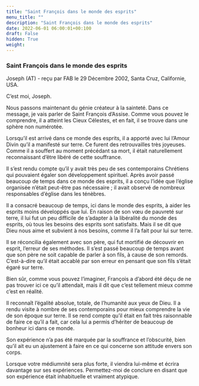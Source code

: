 ```yaml
---
title: "Saint François dans le monde des esprits"
menu_title: ""
description: "Saint François dans le monde des esprits"
date: 2022-06-01 06:00:01+00:100
draft: False
hidden: True
weight:
---
```

### Saint François dans le monde des esprits

Joseph (AT) - reçu par FAB le 29 Décembre 2002, Santa Cruz, Californie, USA.

C’est moi, Joseph.

Nous passons maintenant du génie créateur à la sainteté. Dans ce message, je vais parler de Saint François d’Assise. Comme vous pouvez le comprendre, il a atteint les Cieux Célestes, et en fait, il se trouve dans une sphère non numérotée.

Lorsqu’il est arrivé dans ce monde des esprits, il a apporté avec lui l’Amour Divin qu’il a manifesté sur terre. Ce furent des retrouvailles très joyeuses. Comme il a souffert au moment précédant sa mort, il était naturellement reconnaissant d’être libéré de cette souffrance.

Il s’est rendu compte qu’il y avait très peu de ses contemporains Chrétiens qui pouvaient égaler son développement spirituel. Après avoir passé beaucoup de temps dans ce monde des esprits, il a conçu l’idée que l’église organisée n’était peut-être pas nécessaire ; il avait observé de nombreux responsables d’église dans les ténèbres.

Il a consacré beaucoup de temps, ici dans le monde des esprits, à aider les esprits moins développés que lui. En raison de son vœu de pauvreté sur terre, il lui fut un peu difficile de s’adapter à la libéralité du monde des esprits, où tous les besoins des esprits sont satisfaits. Mais il se dit que Dieu nous aime et subvient à nos besoins, comme il l’a fait pour lui sur terre.

Il se réconcilia également avec son père, qui fut mortifié de découvrir en esprit, l’erreur de ses méthodes. Il s’est passé beaucoup de temps avant que son père ne soit capable de parler à son fils, à cause de son remords. C’est-à-dire qu’il était accablé par son erreur en pensant que son fils s’était égaré sur terre.

Bien sûr, comme vous pouvez l’imaginer, François a d’abord été déçu de ne pas trouver ici ce qu’il attendait, mais il dit que c’est tellement mieux comme c’est en réalité.

Il reconnaît l’égalité absolue, totale, de l’humanité aux yeux de Dieu. Il a rendu visite à nombre de ses contemporains pour mieux comprendre la vie de son époque sur terre. Il se rend compte qu’il était en fait très raisonnable de faire ce qu’il a fait, car cela lui a permis d’hériter de beaucoup de bonheur ici dans ce monde.

Son expérience n’a pas été marquée par la souffrance et l’obscurité, bien qu’il ait eu un ajustement à faire en ce qui concerne son attitude envers son corps.

Lorsque votre médiumnité sera plus forte, il viendra lui-même et écrira davantage sur ses expériences. Permettez-moi de conclure en disant que son expérience était inhabituelle et vraiment atypique.